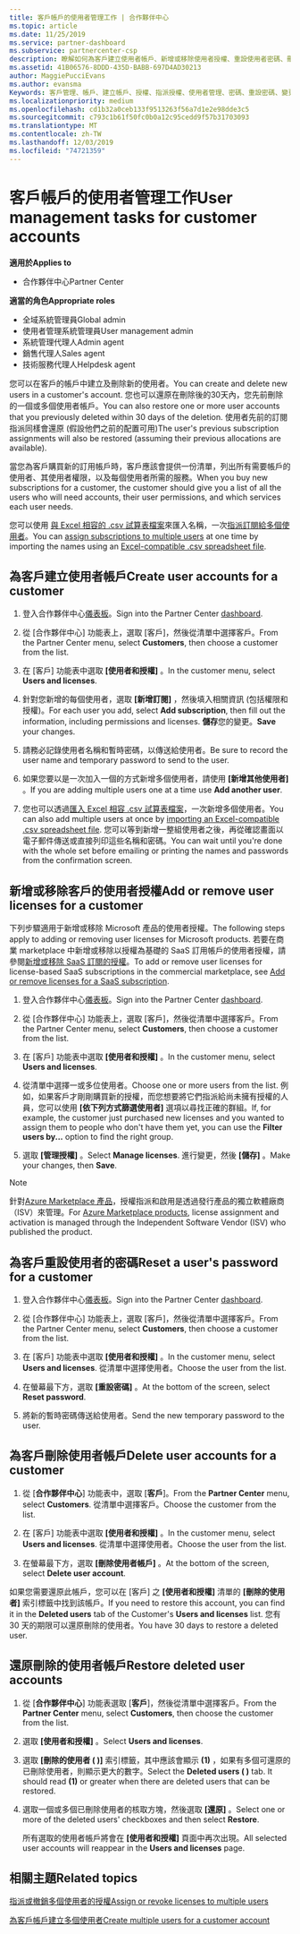 ```yaml
---
title: 客戶帳戶的使用者管理工作 | 合作夥伴中心
ms.topic: article
ms.date: 11/25/2019
ms.service: partner-dashboard
ms.subservice: partnercenter-csp
description: 瞭解如何為客戶建立使用者帳戶、新增或移除使用者授權、重設使用者密碼、刪除使用者帳戶或加以還原。
ms.assetid: 41B06576-8DDD-435D-BABB-697D4AD30213
author: MaggiePucciEvans
ms.author: evansma
Keywords: 客戶管理、帳戶、建立帳戶、授權、指派授權、使用者管理、密碼、重設密碼、變更密碼
ms.localizationpriority: medium
ms.openlocfilehash: cd1b32a0ceb133f9513263f56a7d1e2e98dde3c5
ms.sourcegitcommit: c793c1b61f50fc0b0a12c95cedd9f57b31703093
ms.translationtype: MT
ms.contentlocale: zh-TW
ms.lasthandoff: 12/03/2019
ms.locfileid: "74721359"
---
```

# <a name="user-management-tasks-for-customer-accounts"></a><span data-ttu-id="95f2c-104">客戶帳戶的使用者管理工作</span><span class="sxs-lookup"><span data-stu-id="95f2c-104">User management tasks for customer accounts</span></span>

<span data-ttu-id="95f2c-105">**適用於**</span><span class="sxs-lookup"><span data-stu-id="95f2c-105">**Applies to**</span></span>

- <span data-ttu-id="95f2c-106">合作夥伴中心</span><span class="sxs-lookup"><span data-stu-id="95f2c-106">Partner Center</span></span>

<span data-ttu-id="95f2c-107">**適當的角色**</span><span class="sxs-lookup"><span data-stu-id="95f2c-107">**Appropriate roles**</span></span>

- <span data-ttu-id="95f2c-108">全域系統管理員</span><span class="sxs-lookup"><span data-stu-id="95f2c-108">Global admin</span></span>
- <span data-ttu-id="95f2c-109">使用者管理系統管理員</span><span class="sxs-lookup"><span data-stu-id="95f2c-109">User management admin</span></span>
- <span data-ttu-id="95f2c-110">系統管理代理人</span><span class="sxs-lookup"><span data-stu-id="95f2c-110">Admin agent</span></span>
- <span data-ttu-id="95f2c-111">銷售代理人</span><span class="sxs-lookup"><span data-stu-id="95f2c-111">Sales agent</span></span>
- <span data-ttu-id="95f2c-112">技術服務代理人</span><span class="sxs-lookup"><span data-stu-id="95f2c-112">Helpdesk agent</span></span>

<span data-ttu-id="95f2c-113">您可以在客戶的帳戶中建立及刪除新的使用者。</span><span class="sxs-lookup"><span data-stu-id="95f2c-113">You can create and delete new users in a customer's account.</span></span> <span data-ttu-id="95f2c-114">您也可以還原在刪除後的30天內，您先前刪除的一個或多個使用者帳戶。</span><span class="sxs-lookup"><span data-stu-id="95f2c-114">You can also restore one or more user accounts that you previously deleted within 30 days of the deletion.</span></span> <span data-ttu-id="95f2c-115">使用者先前的訂閱指派同樣會還原 (假設他們之前的配置可用)</span><span class="sxs-lookup"><span data-stu-id="95f2c-115">The user's previous subscription assignments will also be restored (assuming their previous allocations are available).</span></span>

<span data-ttu-id="95f2c-116">當您為客戶購買新的訂用帳戶時，客戶應該會提供一份清單，列出所有需要帳戶的使用者、其使用者權限，以及每個使用者所需的服務。</span><span class="sxs-lookup"><span data-stu-id="95f2c-116">When you buy new subscriptions for a customer, the customer should give you a list of all the users who will need accounts, their user permissions, and which services each user needs.</span></span>  

<span data-ttu-id="95f2c-117">您可以使用 [與 Excel 相容的 .csv 試算表檔案](adding-multiple-users-to-a-customer-account.md)來匯入名稱，一次[指派訂閱給多個使用者](bulk-license-provisioning-for-multiple-users.md)。</span><span class="sxs-lookup"><span data-stu-id="95f2c-117">You can [assign subscriptions to multiple users](bulk-license-provisioning-for-multiple-users.md) at one time by importing the names using an [Excel-compatible .csv spreadsheet file](adding-multiple-users-to-a-customer-account.md).</span></span>

<a href="" id="createuseraccounts"></a>

## <a name="create-user-accounts-for-a-customer"></a><span data-ttu-id="95f2c-118">為客戶建立使用者帳戶</span><span class="sxs-lookup"><span data-stu-id="95f2c-118">Create user accounts for a customer</span></span>

1. <span data-ttu-id="95f2c-119">登入合作夥伴中心[儀表板](https://partner.microsoft.com/dashboard)。</span><span class="sxs-lookup"><span data-stu-id="95f2c-119">Sign into the Partner Center [dashboard](https://partner.microsoft.com/dashboard).</span></span>

2. <span data-ttu-id="95f2c-120">從 [合作夥伴中心] 功能表上，選取 [客戶]，然後從清單中選擇客戶。</span><span class="sxs-lookup"><span data-stu-id="95f2c-120">From the Partner Center menu, select **Customers**, then choose a customer from the list.</span></span>

3. <span data-ttu-id="95f2c-121">在 \[客戶\] 功能表中選取 **\[使用者和授權\]** 。</span><span class="sxs-lookup"><span data-stu-id="95f2c-121">In the customer menu, select **Users and licenses**.</span></span>

4. <span data-ttu-id="95f2c-122">針對您新增的每個使用者，選取 **\[新增訂閱\]** ，然後填入相關資訊 (包括權限和授權)。</span><span class="sxs-lookup"><span data-stu-id="95f2c-122">For each user you add, select **Add subscription**, then fill out the information, including permissions and licenses.</span></span> <span data-ttu-id="95f2c-123">**儲存**您的變更。</span><span class="sxs-lookup"><span data-stu-id="95f2c-123">**Save** your changes.</span></span>

5. <span data-ttu-id="95f2c-124">請務必記錄使用者名稱和暫時密碼，以傳送給使用者。</span><span class="sxs-lookup"><span data-stu-id="95f2c-124">Be sure to record the user name and temporary password to send to the user.</span></span>

6. <span data-ttu-id="95f2c-125">如果您要以是一次加入一個的方式新增多個使用者，請使用 **\[新增其他使用者\]** 。</span><span class="sxs-lookup"><span data-stu-id="95f2c-125">If you are adding multiple users one at a time use **Add another user**.</span></span>

7. <span data-ttu-id="95f2c-126">您也可以透過[匯入 Excel 相容 .csv 試算表檔案](adding-multiple-users-to-a-customer-account.md)，一次新增多個使用者。</span><span class="sxs-lookup"><span data-stu-id="95f2c-126">You can also add multiple users at once by [importing an Excel-compatible .csv spreadsheet file](adding-multiple-users-to-a-customer-account.md).</span></span> <span data-ttu-id="95f2c-127">您可以等到新增一整組使用者之後，再從確認畫面以電子郵件傳送或直接列印這些名稱和密碼。</span><span class="sxs-lookup"><span data-stu-id="95f2c-127">You can wait until you're done with the whole set before emailing or printing the names and passwords from the confirmation screen.</span></span>

<a href="" id="userlicensing"></a>

## <a name="add-or-remove-user-licenses-for-a-customer"></a><span data-ttu-id="95f2c-128">新增或移除客戶的使用者授權</span><span class="sxs-lookup"><span data-stu-id="95f2c-128">Add or remove user licenses for a customer</span></span>

<span data-ttu-id="95f2c-129">下列步驟適用于新增或移除 Microsoft 產品的使用者授權。</span><span class="sxs-lookup"><span data-stu-id="95f2c-129">The following steps apply to adding or removing user licenses for Microsoft products.</span></span> <span data-ttu-id="95f2c-130">若要在商業 marketplace 中新增或移除以授權為基礎的 SaaS 訂用帳戶的使用者授權，請參閱[新增或移除 SaaS 訂閱的授權](csp-commercial-marketplace-manage.md#add-or-remove-licenses-for-a-saas-subscription)。</span><span class="sxs-lookup"><span data-stu-id="95f2c-130">To add or remove user licenses for license-based SaaS subscriptions in the commercial marketplace, see [Add or remove licenses for a SaaS subscription](csp-commercial-marketplace-manage.md#add-or-remove-licenses-for-a-saas-subscription).</span></span>

1. <span data-ttu-id="95f2c-131">登入合作夥伴中心[儀表板](https://partner.microsoft.com/dashboard)。</span><span class="sxs-lookup"><span data-stu-id="95f2c-131">Sign into the Partner Center [dashboard](https://partner.microsoft.com/dashboard).</span></span>

2. <span data-ttu-id="95f2c-132">從 [合作夥伴中心] 功能表上，選取 [客戶]，然後從清單中選擇客戶。</span><span class="sxs-lookup"><span data-stu-id="95f2c-132">From the Partner Center menu, select **Customers**, then choose a customer from the list.</span></span>

3. <span data-ttu-id="95f2c-133">在 \[客戶\] 功能表中選取 **\[使用者和授權\]** 。</span><span class="sxs-lookup"><span data-stu-id="95f2c-133">In the customer menu, select **Users and licenses**.</span></span>

4. <span data-ttu-id="95f2c-134">從清單中選擇一或多位使用者。</span><span class="sxs-lookup"><span data-stu-id="95f2c-134">Choose one or more users from the list.</span></span> <span data-ttu-id="95f2c-135">例如，如果客戶才剛剛購買新的授權，而您想要將它們指派給尚未擁有授權的人員，您可以使用 **\[依下列方式篩選使用者\]** 選項以尋找正確的群組。</span><span class="sxs-lookup"><span data-stu-id="95f2c-135">If, for example, the customer just purchased new licenses and you wanted to assign them to people who don't have them yet, you can use the **Filter users by...** option to find the right group.</span></span>

5. <span data-ttu-id="95f2c-136">選取 **\[管理授權\]** 。</span><span class="sxs-lookup"><span data-stu-id="95f2c-136">Select **Manage licenses**.</span></span> <span data-ttu-id="95f2c-137">進行變更，然後 **\[儲存\]** 。</span><span class="sxs-lookup"><span data-stu-id="95f2c-137">Make your changes, then **Save**.</span></span>

> [!NOTE]
> <span data-ttu-id="95f2c-138">針對[Azure Marketplace 產品](csp-commercial-marketplace-manage.md#assign-licenses-and-activate-a-subscription-on-behalf-of-a-customer)，授權指派和啟用是透過發行產品的獨立軟體廠商（ISV）來管理。</span><span class="sxs-lookup"><span data-stu-id="95f2c-138">For [Azure Marketplace products](csp-commercial-marketplace-manage.md#assign-licenses-and-activate-a-subscription-on-behalf-of-a-customer), license assignment and activation is managed through the Independent Software Vendor (ISV) who published the product.</span></span>

<a href="" id="resetpassword"></a>

## <a name="reset-a-users-password-for-a-customer"></a><span data-ttu-id="95f2c-139">為客戶重設使用者的密碼</span><span class="sxs-lookup"><span data-stu-id="95f2c-139">Reset a user's password for a customer</span></span>

1. <span data-ttu-id="95f2c-140">登入合作夥伴中心[儀表板](https://partner.microsoft.com/dashboard)。</span><span class="sxs-lookup"><span data-stu-id="95f2c-140">Sign into the Partner Center [dashboard](https://partner.microsoft.com/dashboard).</span></span>

2. <span data-ttu-id="95f2c-141">從 [合作夥伴中心] 功能表上，選取 [客戶]，然後從清單中選擇客戶。</span><span class="sxs-lookup"><span data-stu-id="95f2c-141">From the Partner Center menu, select **Customers**, then choose a customer from the list.</span></span>

3.  <span data-ttu-id="95f2c-142">在 \[客戶\] 功能表中選取 **\[使用者和授權\]** 。</span><span class="sxs-lookup"><span data-stu-id="95f2c-142">In the customer menu, select **Users and licenses**.</span></span> <span data-ttu-id="95f2c-143">從清單中選擇使用者。</span><span class="sxs-lookup"><span data-stu-id="95f2c-143">Choose the user from the list.</span></span>

4.  <span data-ttu-id="95f2c-144">在螢幕最下方，選取 **\[重設密碼\]** 。</span><span class="sxs-lookup"><span data-stu-id="95f2c-144">At the bottom of the screen, select **Reset password**.</span></span> 

5.  <span data-ttu-id="95f2c-145">將新的暫時密碼傳送給使用者。</span><span class="sxs-lookup"><span data-stu-id="95f2c-145">Send the new temporary password to the user.</span></span>

<a href="" id="deleteuseraccounts"></a>

## <a name="delete-user-accounts-for-a-customer"></a><span data-ttu-id="95f2c-146">為客戶刪除使用者帳戶</span><span class="sxs-lookup"><span data-stu-id="95f2c-146">Delete user accounts for a customer</span></span>

1.  <span data-ttu-id="95f2c-147">從 [**合作夥伴中心**] 功能表中，選取 [**客戶**]。</span><span class="sxs-lookup"><span data-stu-id="95f2c-147">From the **Partner Center** menu, select **Customers**.</span></span> <span data-ttu-id="95f2c-148">從清單中選擇客戶。</span><span class="sxs-lookup"><span data-stu-id="95f2c-148">Choose the customer from the list.</span></span>

2.  <span data-ttu-id="95f2c-149">在 \[客戶\] 功能表中選取 **\[使用者和授權\]** 。</span><span class="sxs-lookup"><span data-stu-id="95f2c-149">In the customer menu, select **Users and licenses**.</span></span> <span data-ttu-id="95f2c-150">從清單中選擇使用者。</span><span class="sxs-lookup"><span data-stu-id="95f2c-150">Choose the user from the list.</span></span>

3.  <span data-ttu-id="95f2c-151">在螢幕最下方，選取 **\[刪除使用者帳戶\]** 。</span><span class="sxs-lookup"><span data-stu-id="95f2c-151">At the bottom of the screen, select **Delete user account**.</span></span>

<span data-ttu-id="95f2c-152">如果您需要還原此帳戶，您可以在 \[客戶\] 之 **\[使用者和授權\]** 清單的 **\[刪除的使用者\]** 索引標籤中找到該帳戶。</span><span class="sxs-lookup"><span data-stu-id="95f2c-152">If you need to restore this account, you can find it in the **Deleted users** tab of the Customer's **Users and licenses** list.</span></span> <span data-ttu-id="95f2c-153">您有 30 天的期限可以還原刪除的使用者。</span><span class="sxs-lookup"><span data-stu-id="95f2c-153">You have 30 days to restore a deleted user.</span></span>

<a href="" id="restoreuseraccounts"></a>

## <a name="restore-deleted-user-accounts"></a><span data-ttu-id="95f2c-154">還原刪除的使用者帳戶</span><span class="sxs-lookup"><span data-stu-id="95f2c-154">Restore deleted user accounts</span></span>

1.  <span data-ttu-id="95f2c-155">從 [**合作夥伴中心**] 功能表選取 [**客戶**]，然後從清單中選擇客戶。</span><span class="sxs-lookup"><span data-stu-id="95f2c-155">From the **Partner Center** menu, select **Customers**, then choose the customer from the list.</span></span>

2.  <span data-ttu-id="95f2c-156">選取 **\[使用者和授權\]** 。</span><span class="sxs-lookup"><span data-stu-id="95f2c-156">Select **Users and licenses**.</span></span>

3.  <span data-ttu-id="95f2c-157">選取 **\[刪除的使用者 ( )\]** 索引標籤，其中應該會顯示 **(1)** ，如果有多個可還原的已刪除使用者，則顯示更大的數字。</span><span class="sxs-lookup"><span data-stu-id="95f2c-157">Select the **Deleted users ( )** tab. It should read **(1)** or greater when there are deleted users that can be restored.</span></span>

4.  <span data-ttu-id="95f2c-158">選取一個或多個已刪除使用者的核取方塊，然後選取 **\[還原\]** 。</span><span class="sxs-lookup"><span data-stu-id="95f2c-158">Select one or more of the deleted users' checkboxes and then select **Restore**.</span></span>

    <span data-ttu-id="95f2c-159">所有選取的使用者帳戶將會在 **\[使用者和授權\]** 頁面中再次出現。</span><span class="sxs-lookup"><span data-stu-id="95f2c-159">All selected user accounts will reappear in the **Users and licenses** page.</span></span>

## <a name="related-topics"></a><span data-ttu-id="95f2c-160">相關主題</span><span class="sxs-lookup"><span data-stu-id="95f2c-160">Related topics</span></span>


[<span data-ttu-id="95f2c-161">指派或撤銷多個使用者的授權</span><span class="sxs-lookup"><span data-stu-id="95f2c-161">Assign or revoke licenses to multiple users</span></span>](bulk-license-provisioning-for-multiple-users.md)

[<span data-ttu-id="95f2c-162">為客戶帳戶建立多個使用者</span><span class="sxs-lookup"><span data-stu-id="95f2c-162">Create multiple users for a customer account</span></span>](adding-multiple-users-to-a-customer-account.md)